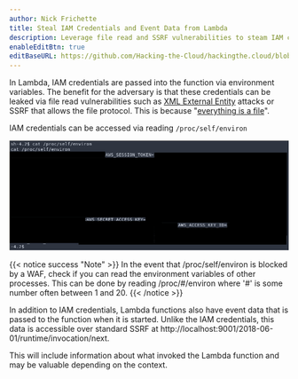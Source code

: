```yaml
---
author: Nick Frichette
title: Steal IAM Credentials and Event Data from Lambda
description: Leverage file read and SSRF vulnerabilities to steam IAM credentials and event data from Lambda
enableEditBtn: true
editBaseURL: https://github.com/Hacking-the-Cloud/hackingthe.cloud/blob/master/content
---
```

In Lambda, IAM credentials are passed into the function via environment variables. The benefit for the adversary is that these credentials can be leaked via file read vulnerabilities such as [XML External Entity](https://owasp.org/www-project-top-ten/OWASP_Top_Ten_2017/Top_10-2017_A4-XML_External_Entities_(XXE)) attacks or SSRF that allows the file protocol. This is because "[everything is a file](https://en.wikipedia.org/wiki/Everything_is_a_file)".

IAM credentials can be accessed via reading <code>/proc/self/environ</code>

![Credentials](/images/aws/exploitation/lambda-steal-iam-credentials/credentials.png)

{{< notice success "Note" >}}
In the event that /proc/self/environ is blocked by a WAF, check if you can read the environment variables of other processes. This can be done by reading /proc/#/environ where '#' is some number often between 1 and 20.
{{< /notice >}}

In addition to IAM credentials, Lambda functions also have event data that is passed to the function when it is started. Unlike the IAM credentials, this data is accessible over standard SSRF at http://localhost:9001/2018-06-01/runtime/invocation/next.

This will include information about what invoked the Lambda function and may be valuable depending on the context.